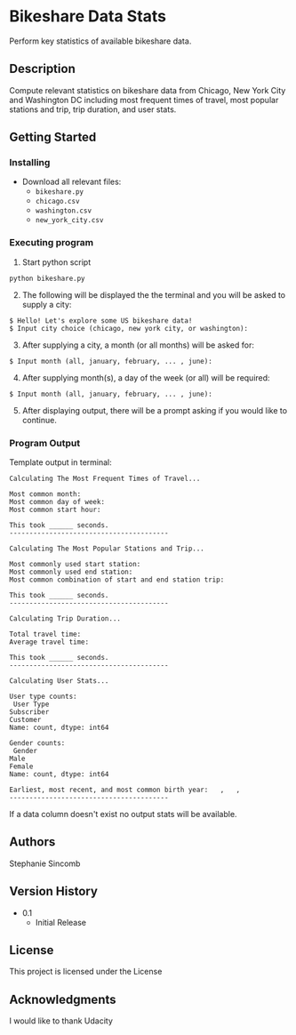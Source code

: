 # Bikeshare Data Stats

Perform key statistics of available bikeshare data.

## Description

Compute relevant statistics on bikeshare data from Chicago, New York City and Washington DC including most frequent times of travel, most popular stations and trip, trip duration,  and user stats.

## Getting Started

### Installing

* Download all relevant files:
    - `bikeshare.py`
    - `chicago.csv`
    - `washington.csv`
    - `new_york_city.csv`

### Executing program

1.  Start python script
```
python bikeshare.py
```
2. The following will be displayed the the terminal and you will be asked to supply a city:
````
$ Hello! Let's explore some US bikeshare data!
$ Input city choice (chicago, new york city, or washington):
```` 
3. After supplying a city, a month (or all months) will be asked for:
````
$ Input month (all, january, february, ... , june):
````
4. After supplying month(s), a day of the week (or all) will be required:
````
$ Input month (all, january, february, ... , june):
````
5. After displaying output, there will be a prompt asking if you would like to continue.

### Program Output 
Template output in terminal:
```
Calculating The Most Frequent Times of Travel...

Most common month: 
Most common day of week: 
Most common start hour: 

This took ______ seconds.
----------------------------------------

Calculating The Most Popular Stations and Trip...

Most commonly used start station: 
Most commonly used end station: 
Most common combination of start and end station trip: 

This took ______ seconds.
----------------------------------------

Calculating Trip Duration...

Total travel time: 
Average travel time: 

This took ______ seconds.
----------------------------------------

Calculating User Stats...

User type counts:
 User Type
Subscriber    
Customer       
Name: count, dtype: int64

Gender counts:
 Gender
Male      
Female    
Name: count, dtype: int64

Earliest, most recent, and most common birth year:   ,   , 
----------------------------------------
```
If a data column doesn't exist no output stats will be available.
## Authors

Stephanie Sincomb  

## Version History

* 0.1
    * Initial Release

## License

This project is licensed under the License

## Acknowledgments
I would like to thank Udacity
